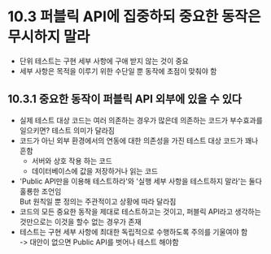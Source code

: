# 10.3 퍼블릭 API에 집중하되 중요한 동작은 무시하지 말라
- 단위 테스트는 구현 세부 사항에 구애 받지 않는 것이 중요
- 세부 사항은 목적을 이루기 위한 수단일 뿐 동작에 초점이 맞춰야 함

## 10.3.1 중요한 동작이 퍼블릭 API 외부에 있을 수 있다
- 실제 테스트 대상 코드는 여러 의존하는 경우가 많은데 의존하는 코드가 부수효과를 일으키면? 테스트 의미가 달라짐
- 코드가 아닌 외부 환경에서의 연동에 대한 의존성을 가진 테스트 대상 코드가 꽤나 흔함
  - 서버와 상호 작용 하는 코드
  - 데이터베이스에 값을 저장하거나 읽는 코드
- 'Public API만을 이용해 테스트하라'와 '실행 세부 사항을 테스트하지 말라'는 둘다 훌룡한 조언임\
But 원칙일 뿐 정의는 주관적이고 상황에 따라 달라짐
- 코드의 모든 중요한 동작을 제대로 테스트하고는 것이고, 퍼블릭 API라고 생각하는 것만으로는 이것을 할수 없는 경우가 존재
- 테스트는 구현 세부 사항에 최대한 독립적으로 수행하도록 주의를 기울여야 함\
-> 대안이 없으면 Public API를 벗어나 테스트 해야함